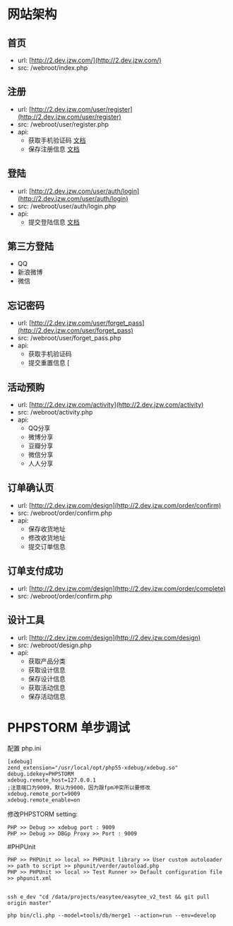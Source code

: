 网站架构
======

首页
------

- url: [http://2.dev.jzw.com/](http://2.dev.jzw.com/)
- src: /webroot/index.php

注册
------
- url: [http://2.dev.jzw.com/user/register](http://2.dev.jzw.com/user/register)
- src: /webroot/user/register.php
- api:
    - 获取手机验证码 [文档](http://git.ptphp.com/easytee/easytee-me/blob/master/docs/user/register.md)
    - 保存注册信息 [文档](http://git.ptphp.com/easytee/easytee-me/blob/master/docs/user/register.md)

登陆
------
- url: [http://2.dev.jzw.com/user/auth/login](http://2.dev.jzw.com/user/auth/login)
- src: /webroot/user/auth/login.php
- api:
    - 提交登陆信息 [文档](http://git.ptphp.com/easytee/easytee-me/blob/master/docs/user/auth/login.md)

第三方登陆
------
- QQ
- 新浪微博
- 微信

忘记密码
------
- url: [http://2.dev.jzw.com/user/forget_pass](http://2.dev.jzw.com/user/forget_pass)
- src: /webroot/user/forget_pass.php
- api:
    - 获取手机验证码
    - 提交重置信息 [


活动预购
------
- url: [http://2.dev.jzw.com/activity](http://2.dev.jzw.com/activity)
- src: /webroot/activity.php
- api:
    - QQ分享
    - 微博分享
    - 豆瓣分享
    - 微信分享
    - 人人分享


订单确认页
------
- url: [http://2.dev.jzw.com/design](http://2.dev.jzw.com/order/confirm)
- src: /webroot/order/confirm.php
- api:
    - 保存收货地址
    - 修改收货地址
    - 提交订单信息

订单支付成功
------
- url: [http://2.dev.jzw.com/design](http://2.dev.jzw.com/order/complete)
- src: /webroot/order/confirm.php

设计工具
------
- url: [http://2.dev.jzw.com/design](http://2.dev.jzw.com/design)
- src: /webroot/design.php
- api:
    - 获取产品分类
    - 获取设计信息
    - 保存设计信息
    - 获取活动信息
    - 保存活动信息
    

PHPSTORM 单步调试
======
配置 php.ini

    [xdebug]
    zend_extension="/usr/local/opt/php55-xdebug/xdebug.so"
    debug.idekey=PHPSTORM
    xdebug.remote_host=127.0.0.1
    ;注意端口为9009，默认为9000，因为跟fpm冲突所以要修改
    xdebug.remote_port=9009
    xdebug.remote_enable=on

修改PHPSTORM setting:

    PHP >> Debug >> xdebug port : 9009
    PHP >> Debug >> DBGp Proxy >> Port : 9009

#PHPUnit

    PHP >> PHPUnit >> local >> PHPUnit library >> User custom autoloader >> path to script >> phpunit/verder/autoload.php
    PHP >> PHPUnit >> local >> Test Runner >> Default configuration file >> phpunit.xml


    ssh e_dev "cd /data/projects/easytee/easytee_v2_test && git pull origin master"

    php bin/cli.php --model=tools/db/merge1 --action=run --env=develop 
